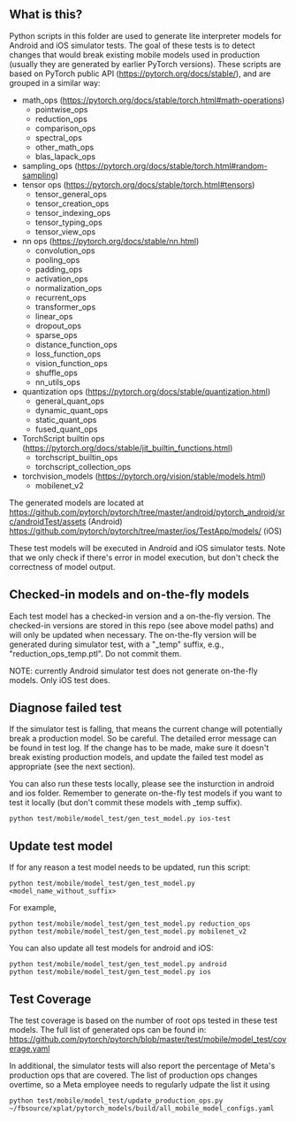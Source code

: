 ## What is this?
Python scripts in this folder are used to generate lite interpreter models for Android and iOS simulator tests. The goal of these tests is to detect changes that would break existing mobile models used in production (usually they are generated by earlier PyTorch versions). These scripts are based on PyTorch public API (https://pytorch.org/docs/stable/), and are grouped in a similar way:
- math_ops (https://pytorch.org/docs/stable/torch.html#math-operations)
  - pointwise_ops
  - reduction_ops
  - comparison_ops
  - spectral_ops
  - other_math_ops
  - blas_lapack_ops
- sampling_ops (https://pytorch.org/docs/stable/torch.html#random-sampling)
- tensor ops (https://pytorch.org/docs/stable/torch.html#tensors)
  - tensor_general_ops
  - tensor_creation_ops
  - tensor_indexing_ops
  - tensor_typing_ops
  - tensor_view_ops
- nn ops (https://pytorch.org/docs/stable/nn.html)
  - convolution_ops
  - pooling_ops
  - padding_ops
  - activation_ops
  - normalization_ops
  - recurrent_ops
  - transformer_ops
  - linear_ops
  - dropout_ops
  - sparse_ops
  - distance_function_ops
  - loss_function_ops
  - vision_function_ops
  - shuffle_ops
  - nn_utils_ops
- quantization ops (https://pytorch.org/docs/stable/quantization.html)
  - general_quant_ops
  - dynamic_quant_ops
  - static_quant_ops
  - fused_quant_ops
- TorchScript builtin ops (https://pytorch.org/docs/stable/jit_builtin_functions.html)
  - torchscript_builtin_ops
  - torchscript_collection_ops
- torchvision_models (https://pytorch.org/vision/stable/models.html)
  - mobilenet_v2

The generated models are located at
https://github.com/pytorch/pytorch/tree/master/android/pytorch_android/src/androidTest/assets (Android)
https://github.com/pytorch/pytorch/tree/master/ios/TestApp/models/ (iOS)

These test models will be executed in Android and iOS simulator tests. Note that we only check if there's error in model execution, but don't check the correctness of model output.

## Checked-in models and on-the-fly models
Each test model has a checked-in version and a on-the-fly version. The checked-in versions are stored in this repo (see above model paths) and will only be updated when necessary. The on-the-fly version will be generated during simulator test, with a "_temp" suffix, e.g., "reduction_ops_temp.ptl". Do not commit them.

NOTE: currently Android simulator test does not generate on-the-fly models. Only iOS test does.

## Diagnose failed test
If the simulator test is falling, that means the current change will potentially break a production model. So be careful. The detailed error message can be found in test log. If the change has to be made, make sure it doesn't break existing production models, and update the failed test model as appropriate (see the next section).

You can also run these tests locally, please see the insturction in android and ios folder. Remember to generate on-the-fly test models if you want to test it locally (but don't commit these models with _temp suffix).
```
python test/mobile/model_test/gen_test_model.py ios-test
```

## Update test model
If for any reason a test model needs to be updated, run this script:
```
python test/mobile/model_test/gen_test_model.py <model_name_without_suffix>
```
For example,
```
python test/mobile/model_test/gen_test_model.py reduction_ops
python test/mobile/model_test/gen_test_model.py mobilenet_v2
```

You can also update all test models for android and iOS:
```
python test/mobile/model_test/gen_test_model.py android
python test/mobile/model_test/gen_test_model.py ios
```

## Test Coverage
The test coverage is based on the number of root ops tested in these test models. The full list of generated ops can be found in:
https://github.com/pytorch/pytorch/blob/master/test/mobile/model_test/coverage.yaml

In additional, the simulator tests will also report the percentage of Meta's production ops that are covered. The list of production ops changes overtime, so a Meta employee needs to regularly udpate the list it using
```
python test/mobile/model_test/update_production_ops.py ~/fbsource/xplat/pytorch_models/build/all_mobile_model_configs.yaml
```
